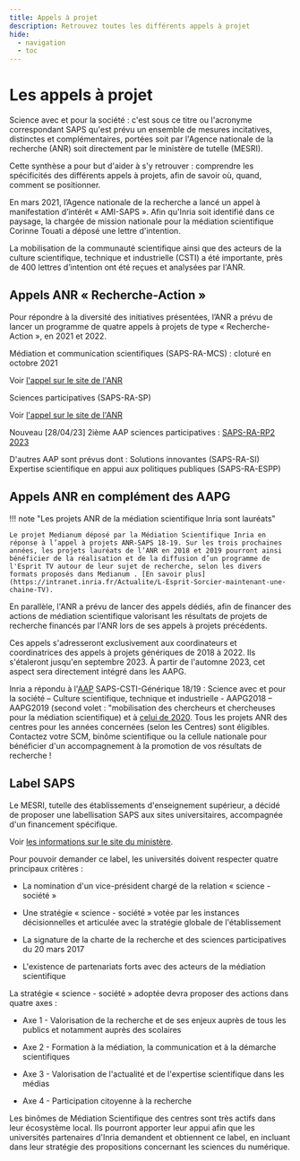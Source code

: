 ```yaml
---
title: Appels à projet
description: Retrouvez toutes les différents appels à projet
hide:
  - navigation
  - toc
---
```


# Les appels à projet

Science avec et pour la société : c'est sous ce titre ou l'acronyme correspondant SAPS qu'est prévu un ensemble de mesures incitatives, distinctes et complémentaires, portées soit par l'Agence nationale de la recherche (ANR) soit directement par le ministère de tutelle (MESRI).

Cette synthèse a pour but d'aider à s'y retrouver : comprendre les spécificités des différents appels à projets, afin de savoir où, quand, comment se positionner.

En mars 2021, l’Agence nationale de la recherche a lancé un appel à manifestation d’intérêt « AMI-SAPS ».  Afin qu'Inria soit identifié dans ce paysage,  la chargée de mission nationale pour la médiation scientifique Corinne Touati a déposé une lettre d'intention.

La mobilisation de la communauté scientifique ainsi que des acteurs de la culture scientifique, technique et industrielle (CSTI) a été importante, près de 400 lettres d’intention ont été reçues et analysées par l'ANR.

## Appels ANR « Recherche-Action »

Pour répondre à la diversité des initiatives présentées, l’ANR a prévu de lancer un programme de quatre appels à projets de type « Recherche-Action »,  en 2021 et 2022.

Médiation et communication scientifiques (SAPS-RA-MCS) : cloturé en octobre 2021

Voir [l'appel sur le site de l'ANR](https://anr.fr/fr/detail/call/appel-a-projets-saps-ra-mcs-2021-science-avec-et-pour-la-societe-recherche-action-mediation-et/)

Sciences participatives (SAPS-RA-SP)

Voir [l'appel sur le site de l'ANR](https://anr.fr/fr/detail/call/appel-a-projets-science-avec-et-pour-la-societe-recherches-participatives/)

Nouveau [28/04/23] 2ième AAP sciences participatives : [SAPS-RA-RP2 2023](https://anr.fr/fr/detail/call/appel-a-projets-science-avec-et-pour-la-societe-recherches-participatives-2/)

D'autres AAP sont prévus dont :
Solutions innovantes (SAPS-RA-SI)
Expertise scientifique en appui aux politiques publiques (SAPS-RA-ESPP)

## Appels ANR en complément des AAPG
 
!!! note "Les projets ANR de la médiation scientifique Inria sont lauréats"

    Le projet Medianum déposé par la Médiation Scientifique Inria en réponse à l’appel à projets ANR-SAPS 18-19. Sur les trois prochaines années, les projets lauréats de l’ANR en 2018 et 2019 pourront ainsi bénéficier de la réalisation et de la diffusion d’un programme de l'Esprit TV autour de leur sujet de recherche, selon les divers formats proposés dans Medianum . [En savoir plus](https://intranet.inria.fr/Actualite/L-Esprit-Sorcier-maintenant-une-chaine-TV).

En parallèle, l'ANR a prévu de lancer des appels dédiés, afin de financer des actions de médiation scientifique valorisant les résultats de projets de recherche financés par l'ANR lors de ses appels à projets précédents.

Ces appels s'adresseront exclusivement aux coordinateurs et coordinatrices des appels à projets génériques de 2018 à 2022. Ils s'étaleront jusqu'en septembre 2023. À partir de l'automne 2023, cet aspect sera directement intégré dans les AAPG.

Inria a répondu à l'[AAP](https://anr.fr/fr/detail/call/appel-saps-csti-generique-1819-science-avec-et-pour-la-societe-culture-scientifique-technique/) SAPS-CSTI-Générique 18/19 : Science avec et pour la société – Culture scientifique, technique et industrielle - AAPG2018 – AAPG2019 (second volet : "mobilisation des chercheurs et chercheuses pour la médiation scientifique) et à [celui de 2020](https://anr.fr/fr/detail/call/science-avec-et-pour-la-societe-culture-scientifique-technique-et-industrielle-aapg2020/). Tous les projets ANR des centres pour les années concernées (selon les Centres) sont éligibles. Contactez votre SCM, binôme scientifique ou la cellule nationale pour bénéficier d'un accompagnement à la promotion de vos résultats de recherche !

## Label SAPS

Le MESRI, tutelle des établissements d'enseignement supérieur, a décidé de proposer une labellisation SAPS aux sites universitaires, accompagnée d'un financement spécifique.

Voir [les informations sur le site du ministère](https://www.enseignementsup-recherche.gouv.fr/fr/criteres-du-label-science-avec-et-pour-la-societe-saps-49490).

Pour pouvoir demander ce label, les universités doivent respecter quatre principaux critères :

- La nomination d'un vice-président chargé de la relation « science - société »

- Une stratégie « science - société » votée par les instances décisionnelles et articulée avec la stratégie globale de l'établissement

- La signature de la charte de la recherche et des sciences participatives du 20 mars 2017

- L'existence de partenariats forts avec des acteurs de la médiation scientifique

La stratégie « science - société » adoptée devra proposer des actions dans quatre axes :

- Axe 1 - Valorisation de la recherche et de ses enjeux auprès de tous les publics et notamment auprès des scolaires

- Axe 2 - Formation à la médiation, la communication et à la démarche scientifiques

- Axe 3 - Valorisation de l'actualité et de l'expertise scientifique dans les médias

- Axe 4 - Participation citoyenne à la recherche

Les binômes de Médiation Scientifique des centres sont très actifs dans leur écosystème local. Ils pourront apporter leur appui afin que les universités partenaires d'Inria demandent et obtiennent ce label, en incluant dans leur stratégie des propositions concernant les sciences du numérique.
